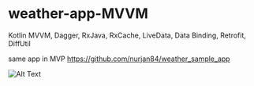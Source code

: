 # weather-app-MVVM

Kotlin MVVM, Dagger, RxJava, RxCache, LiveData, Data Binding, Retrofit, DiffUtil

same app in MVP https://github.com/nurjan84/weather_sample_app

![Alt Text](https://github.com/nurjan84/weather_sample_app/blob/master/ezgif.com-video-to-gif%20(1).gif)
